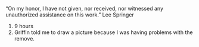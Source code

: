 “On my honor, I have not given, nor received, nor witnessed any unauthorized assistance on this work.” Lee Springer

1. 9 hours
2. Griffin told me to draw a picture because I was having problems with the remove.